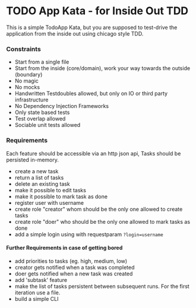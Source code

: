 # TODO App Kata - for Inside Out TDD

This is a simple TodoApp Kata, but you are supposed to test-drive the application
from the inside out using chicago style TDD.

### Constraints

- Start from a single file
- Start from the inside (core/domain), work your way towards the outside (boundary)
- No magic
- No mocks 
- Handwritten Testdoubles allowed, but only on IO or third party infrastructure
- No Dependency Injection Frameworks
- Only state based tests
- Test overlap allowed
- Sociable unit tests allowed


### Requirements

Each feature should be accessible via an http json api, Tasks should be persisted in-memory.
- create a new task
- return a list of tasks
- delete an existing task
- make it possible to edit tasks
- make it possible to mark task as done
- register user with username
- create role "creator" whom should be the only one allowed to create tasks
- create role "doer" who should be the only one allowed to mark tasks as done
- add a simple login using with requestparam `?login=username`

#### Further Requirements in case of getting bored

- add priorities to tasks (eg. high, medium, low)
- creator gets notified when a task was completed
- doer gets notified when a new task was created
- add 'subtask' feature
- make the list of tasks persistent between subsequent runs. For the first iteration use a file.
- build a simple CLI

